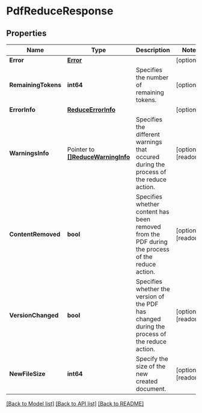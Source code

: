 # PdfReduceResponse

## Properties

Name | Type | Description | Notes
------------ | ------------- | ------------- | -------------
**Error** | [**Error**](Error.md) |  | [optional] 
**RemainingTokens** | **int64** | Specifies the number of remaining tokens. | [optional] 
**ErrorInfo** | [**ReduceErrorInfo**](ReduceErrorInfo.md) |  | [optional] 
**WarningsInfo** | Pointer to [**[]ReduceWarningInfo**](ReduceWarningInfo.md) | Specifies the different warnings that occured during the process of the reduce action. | [optional] [readonly] 
**ContentRemoved** | **bool** | Specifies whether content has been removed from the PDF during the process of the reduce action. | [optional] [readonly] 
**VersionChanged** | **bool** | Specifies whether the version of the PDF has changed during the process of the reduce action. | [optional] [readonly] 
**NewFileSize** | **int64** | Specify the size of the new created document. | [optional] [readonly] 

[[Back to Model list]](../README.md#documentation-for-models) [[Back to API list]](../README.md#documentation-for-api-endpoints) [[Back to README]](../README.md)


